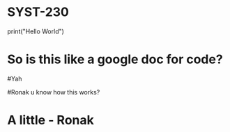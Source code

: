 # SYST-230

print("Hello World")

# So is this like a google doc for code?

#Yah

#Ronak u know how this works?

# A little - Ronak
